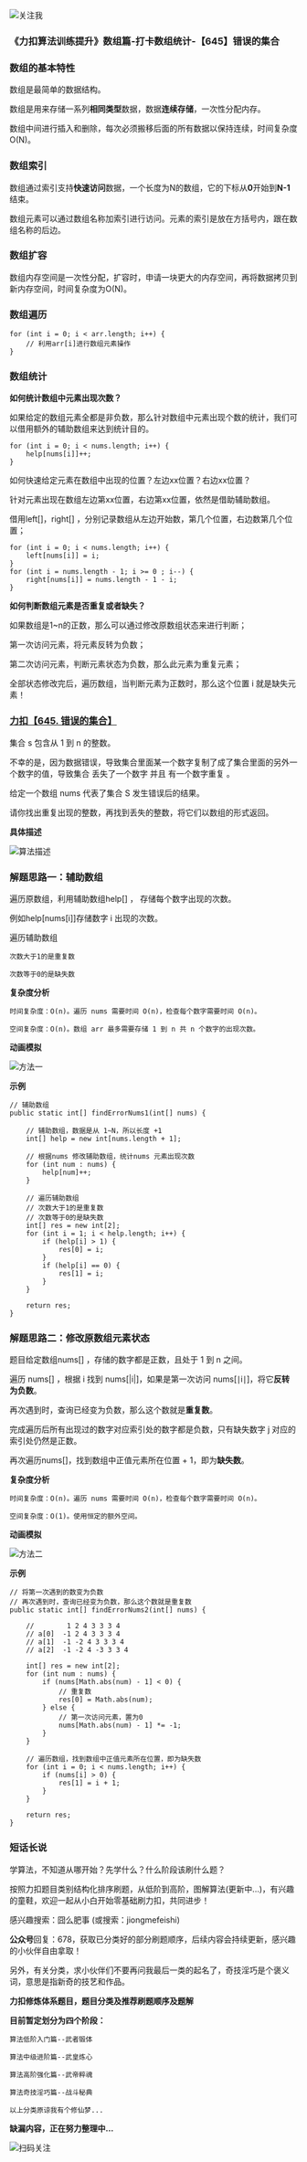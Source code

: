 ![关注我](https://img-blog.csdnimg.cn/img_convert/f624544138ac5e8f9d6851002393486d.png)

### 《力扣算法训练提升》数组篇-打卡数组统计-【645】错误的集合

### 数组的基本特性

数组是最简单的数据结构。

数组是用来存储一系列**相同类型**数据，数据**连续存储**，一次性分配内存。

数组中间进行插入和删除，每次必须搬移后面的所有数据以保持连续，时间复杂度 O(N)。

### 数组索引

数组通过索引支持**快速访问**数据，一个长度为N的数组，它的下标从**0**开始到**N-1**结束。

数组元素可以通过数组名称加索引进行访问。元素的索引是放在方括号内，跟在数组名称的后边。

### 数组扩容

数组内存空间是一次性分配，扩容时，申请一块更大的内存空间，再将数据拷贝到新内存空间，时间复杂度为O(N)。

### 数组遍历

```
for (int i = 0; i < arr.length; i++) {
    // 利用arr[i]进行数组元素操作
}
```

### 数组统计

**如何统计数组中元素出现次数？**

如果给定的数组元素全都是非负数，那么针对数组中元素出现个数的统计，我们可以借用额外的辅助数组来达到统计目的。

```
for (int i = 0; i < nums.length; i++) {
	help[nums[i]]++;
}
```

如何快速给定元素在数组中出现的位置？左边xx位置？右边xx位置？

针对元素出现在数组左边第xx位置，右边第xx位置，依然是借助辅助数组。

借用left[]，right[] ，分别记录数组从左边开始数，第几个位置，右边数第几个位置；

```
for (int i = 0; i < nums.length; i++) {
	left[nums[i]] = i;
}
for (int i = nums.length - 1; i >= 0 ; i--) {
	right[nums[i]] = nums.length - 1 - i;
}
```

**如何判断数组元素是否重复或者缺失？**

如果数组是1~n的正数，那么可以通过修改原数组状态来进行判断；

第一次访问元素，将元素反转为负数；

第二次访问元素，判断元素状态为负数，那么此元素为重复元素；

全部状态修改完后，遍历数组，当判断元素为正数时，那么这个位置 i 就是缺失元素！

### [力扣【645. 错误的集合】](https://leetcode-cn.com/problems/set-mismatch/)

集合 s 包含从 1 到 n 的整数。

不幸的是，因为数据错误，导致集合里面某一个数字复制了成了集合里面的另外一个数字的值，导致集合 丢失了一个数字 并且 有一个数字重复 。

给定一个数组 nums 代表了集合 S 发生错误后的结果。

请你找出重复出现的整数，再找到丢失的整数，将它们以数组的形式返回。

**具体描述**

![算法描述](https://img-blog.csdnimg.cn/img_convert/7cf2aaed5ca03d91db7c31d4bcffb314.png)



### 解题思路一：辅助数组

遍历原数组，利用辅助数组help[] ， 存储每个数字出现的次数。

例如help[nums[i]]存储数字 i 出现的次数。

遍历辅助数组

```
次数大于1的是重复数
```

```
次数等于0的是缺失数
```

**复杂度分析**

```
时间复杂度：O(n)。遍历 nums 需要时间 O(n)，检查每个数字需要时间 O(n)。

空间复杂度：O(n)。数组 arr 最多需要存储 1 到 n 共 n 个数字的出现次数。
```

**动画模拟**



![方法一](https://img-blog.csdnimg.cn/20210623092343657.gif)

**示例**

```
// 辅助数组
public static int[] findErrorNums1(int[] nums) {

    // 辅助数组，数据是从 1~N，所以长度 +1
    int[] help = new int[nums.length + 1];

    // 根据nums 修改辅助数组，统计nums 元素出现次数
    for (int num : nums) {
        help[num]++;
    }

    // 遍历辅助数组
    // 次数大于1的是重复数
    // 次数等于0的是缺失数
    int[] res = new int[2];
    for (int i = 1; i < help.length; i++) {
        if (help[i] > 1) {
            res[0] = i;
        }
        if (help[i] == 0) {
            res[1] = i;
        }
    }

    return res;
}
```

### 解题思路二：修改原数组元素状态

题目给定数组nums[] ，存储的数字都是正数，且处于 1 到 n 之间。

遍历 nums[] ，根据 i 找到 nums[|i|]，如果是第一次访问 nums[∣i∣]，将它**反转为负数**。

再次遇到时，查询已经变为负数，那么这个数就是**重复数**。

完成遍历后所有出现过的数字对应索引处的数字都是负数，只有缺失数字 j 对应的索引处仍然是正数。

再次遍历nums[]，找到数组中正值元素所在位置 + 1，即为**缺失数**。



**复杂度分析**

```
时间复杂度：O(n)。遍历 nums 需要时间 O(n)，检查每个数字需要时间 O(n)。

空间复杂度：O(1)。使用恒定的额外空间。
```

**动画模拟**

![方法二](https://img-blog.csdnimg.cn/img_convert/dce620524d2a988f1b255496e8f58b8e.gif)

**示例**

```
// 将第一次遇到的数变为负数
// 再次遇到时，查询已经变为负数，那么这个数就是重复数
public static int[] findErrorNums2(int[] nums) {

    //        1 2 4 3 3 3 4
    // a[0]  -1 2 4 3 3 3 4
    // a[1]  -1 -2 4 3 3 3 4
    // a[2]  -1 -2 4 -3 3 3 4

    int[] res = new int[2];
    for (int num : nums) {
        if (nums[Math.abs(num) - 1] < 0) {
            // 重复数
            res[0] = Math.abs(num);
        } else {
            // 第一次访问元素，置为0
            nums[Math.abs(num) - 1] *= -1;
        }
    }

    // 遍历数组，找到数组中正值元素所在位置，即为缺失数
    for (int i = 0; i < nums.length; i++) {
        if (nums[i] > 0) {
            res[1] = i + 1;
        }
    }

    return res;
}
```



### 短话长说

学算法，不知道从哪开始？先学什么？什么阶段该刷什么题？

按照力扣题目类别结构化排序刷题，从低阶到高阶，图解算法(更新中...)，有兴趣的童鞋，欢迎一起从小白开始零基础刷力扣，共同进步！

感兴趣搜索：囧么肥事 (或搜索：jiongmefeishi)

**公众号**回复：678，获取已分类好的部分刷题顺序，后续内容会持续更新，感兴趣的小伙伴自由拿取！

另外，有关分类，求小伙伴们不要再问我最后一类的起名了，奇技淫巧是个褒义词，意思是指新奇的技艺和作品。



**力扣修炼体系题目，题目分类及推荐刷题顺序及题解**

**目前暂定划分为四个阶段：**

```
算法低阶入门篇--武者锻体

算法中级进阶篇--武皇炼心

算法高阶强化篇--武帝粹魂

算法奇技淫巧篇--战斗秘典

以上分类原谅我有个修仙梦...
```

**缺漏内容，正在努力整理中...**

![扫码关注](https://img-blog.csdnimg.cn/img_convert/cb3a296f8edbcc70370d4eb569c40634.png)

